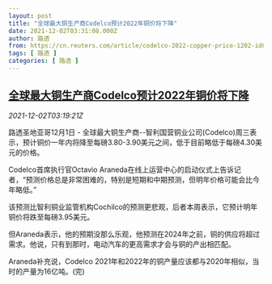 ```yaml
---
layout: post
title: "全球最大铜生产商Codelco预计2022年铜价将下降"
date: 2021-12-02T03:31:08.000Z
author: 路透
from: https://cn.reuters.com/article/codelco-2022-copper-price-1202-idCNKBS2IH07K
tags: [ 路透 ]
categories: [ 路透 ]
---
```

<!--1638415868000-->
[全球最大铜生产商Codelco预计2022年铜价将下降](https://cn.reuters.com/article/codelco-2022-copper-price-1202-idCNKBS2IH07K)
------

<div>
<div><i>2021-12-02T03:19:21Z</i></div><p>路透圣地亚哥12月1日 - 全球最大铜生产商--智利国营铜业公司(Codelco)周三表示，预计铜价一年内将降至每磅3.80-3.90美元之间，低于目前略低于每磅4.30美元的价格。</p><p>Codelco首席执行官Octavio Araneda在线上运营中心的启动仪式上告诉记者，“预测价格总是非常困难的，特别是短期和中期预测，但明年价格可能会比今年略低。”</p><p>该预测比智利铜业监管机构Cochilco的预测更悲观，后者本周表示，它预计明年铜价将跌至每磅3.95美元。</p><p>但Araneda表示，他的预期没那么乐观，他预测在2024年之前，铜的供应将超过需求。他说，只有到那时，电动汽车的更高需求才会与铜的产出相匹配。</p><p>Araneda补充说，Codelco 2021年和2022年的铜产量应该都与2020年相似，当时的产量为16亿吨。(完)</p>
</div>
